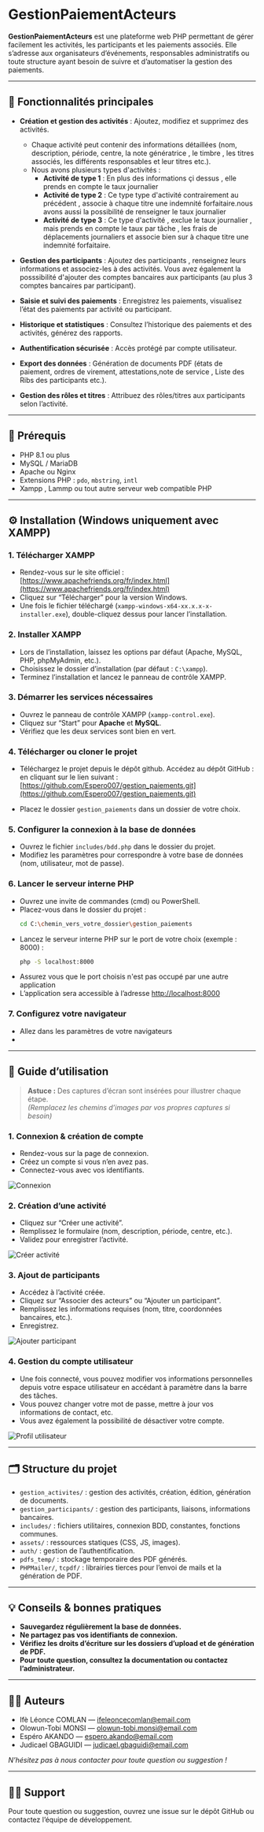 # GestionPaiementActeurs

**GestionPaiementActeurs** est une plateforme web PHP permettant de gérer facilement les activités, les participants et les paiements associés. Elle s’adresse aux organisateurs d’événements, responsables administratifs ou toute structure ayant besoin de suivre et d’automatiser la gestion des paiements.

---

## 🚀 Fonctionnalités principales

- **Création et gestion des activités** : Ajoutez, modifiez et supprimez des activités.
    * Chaque activité peut contenir des informations détaillées (nom, description, période, centre, la note génératrice , le timbre , les titres associés, les différents responsables et leur titres etc.).
    * Nous avons plusieurs types d'activités :
      - **Activité de type 1** : En plus des informations çi dessus , elle prends en compte le taux journalier
      - **Activité de type 2** : Ce type type d'activité contrairement au précédent , associe à chaque titre une indemnité forfaitaire.nous avons aussi la possibilité de renseigner le taux journalier
      - **Activité de type 3** : Ce type d'activité , exclue le taux journalier , mais prends en compte le taux par tâche , les frais de déplacements journaliers et associe bien sur à chaque titre une indemnité forfaitaire.

- **Gestion des participants** : Ajoutez des participants , renseignez leurs informations et associez-les à des activités. Vous avez également la posssibilité  d'ajouter des comptes bancaires aux participants (au plus 3 comptes bancaires par participant).
- **Saisie et suivi des paiements** : Enregistrez les paiements, visualisez l’état des paiements par activité ou participant.
- **Historique et statistiques** : Consultez l’historique des paiements et des activités, générez des rapports.
- **Authentification sécurisée** : Accès protégé par compte utilisateur.
- **Export des données** : Génération de documents PDF (états de paiement, ordres de virement, attestations,note de service , Liste des Ribs des participants etc.).
- **Gestion des rôles et titres** : Attribuez des rôles/titres aux participants selon l’activité.

---

## 🔧 Prérequis

- PHP 8.1 ou plus
- MySQL / MariaDB
- Apache ou Nginx
- Extensions PHP : `pdo`, `mbstring`, `intl`
- Xampp , Lammp ou tout autre serveur web compatible PHP

---

## ⚙️ Installation (Windows uniquement avec XAMPP)

### 1. Télécharger XAMPP

- Rendez-vous sur le site officiel : [https://www.apachefriends.org/fr/index.html](https://www.apachefriends.org/fr/index.html)
- Cliquez sur “Télécharger” pour la version Windows.
- Une fois le fichier téléchargé (`xampp-windows-x64-xx.x.x-x-installer.exe`), double-cliquez dessus pour lancer l’installation.

### 2. Installer XAMPP

- Lors de l’installation, laissez les options par défaut (Apache, MySQL, PHP, phpMyAdmin, etc.).
- Choisissez le dossier d’installation (par défaut : `C:\xampp`).
- Terminez l’installation et lancez le panneau de contrôle XAMPP.

### 3. Démarrer les services nécessaires

- Ouvrez le panneau de contrôle XAMPP (`xampp-control.exe`).
- Cliquez sur “Start” pour **Apache** et **MySQL**.
- Vérifiez que les deux services sont bien en vert.

### 4. Télécharger ou cloner le projet

- Téléchargez le projet depuis le dépôt github. Accédez au dépôt GitHub : en cliquant sur le lien suivant : [https://github.com/Espero007/gestion_paiements.git](https://github.com/Espero007/gestion_paiements.git)
  
- Placez le dossier `gestion_paiements` dans un dossier de votre choix.


### 5. Configurer la connexion à la base de données

- Ouvrez le fichier `includes/bdd.php` dans le dossier du projet.
- Modifiez les paramètres pour correspondre à votre base de données (nom, utilisateur, mot de passe).

### 6. Lancer le serveur interne PHP

- Ouvrez une invite de commandes (cmd) ou PowerShell.
- Placez-vous dans le dossier du projet :
  ```bash
  cd C:\chemin_vers_votre_dossier\gestion_paiements
  ```
- Lancez le serveur interne PHP sur le port de votre choix (exemple : 8000) :
  ```bash
  php -S localhost:8000
  ```
- Assurez vous que le port choisis n'est pas occupé par une autre application
- L’application sera accessible à l’adresse [http://localhost:8000](http://localhost:8000)

### 7. Configurez votre navigateur
- Allez dans les paramètres de votre navigateurs
- 

---

## 📝 Guide d’utilisation

> **Astuce :** Des captures d’écran sont insérées pour illustrer chaque étape.  
> *(Remplacez les chemins d’images par vos propres captures si besoin)*

### 1. Connexion & création de compte

- Rendez-vous sur la page de connexion.
- Créez un compte si vous n’en avez pas.
- Connectez-vous avec vos identifiants.

![Connexion](assets/img/connexion.png)

### 2. Création d’une activité

- Cliquez sur “Créer une activité”.
- Remplissez le formulaire (nom, description, période, centre, etc.).
- Validez pour enregistrer l’activité.

![Créer activité](assets/img/creer_activite.png)

### 3. Ajout de participants

- Accédez à l’activité créée.
- Cliquez sur “Associer des acteurs” ou “Ajouter un participant”.
- Remplissez les informations requises (nom, titre, coordonnées bancaires, etc.).
- Enregistrez.

![Ajouter participant](assets/img/ajouter_participant.png)

### 4. Gestion du compte utilisateur

- Une fois connecté, vous pouvez modifier vos informations personnelles depuis votre espace utilisateur en accédant à paramètre dans la barre des tâches.
- Vous pouvez changer votre mot de passe, mettre à jour vos informations de contact, etc.
- Vous avez également la possibilité de désactiver votre compte.

![Profil utilisateur](assets/img/profil_utilisateur.png)

---

## 🗂️ Structure du projet

- `gestion_activites/` : gestion des activités, création, édition, génération de documents.
- `gestion_participants/` : gestion des participants, liaisons, informations bancaires.
- `includes/` : fichiers utilitaires, connexion BDD, constantes, fonctions communes.
- `assets/` : ressources statiques (CSS, JS, images).
- `auth/` : gestion de l’authentification.
- `pdfs_temp/` : stockage temporaire des PDF générés.
- `PHPMailer/`, `tcpdf/` : librairies tierces pour l’envoi de mails et la génération de PDF.

---

## 💡 Conseils & bonnes pratiques

- **Sauvegardez régulièrement la base de données.**
- **Ne partagez pas vos identifiants de connexion.**
- **Vérifiez les droits d’écriture sur les dossiers d’upload et de génération de PDF.**
- **Pour toute question, consultez la documentation ou contactez l’administrateur.**

---

## 👨‍💻 Auteurs

- Ifè Léonce COMLAN  — ifeleoncecomlan@email.com
- Olowun-Tobi MONSI — olowun-tobi.monsi@email.com
- Espéro AKANDO — espero.akando@email.com
- Judicael GBAGUIDI — judicael.gbaguidi@email.com

*N’hésitez pas à nous contacter pour toute question ou suggestion !*

---

## 🙋‍♂️ Support

Pour toute question ou suggestion, ouvrez une issue sur le dépôt GitHub ou contactez l’équipe de développement.
